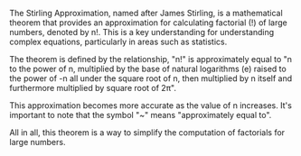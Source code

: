 The Stirling Approximation, named after James Stirling, is a mathematical theorem that provides an approximation for calculating factorial (!) of large numbers, denoted by n!. This is a key understanding for understanding complex equations, particularly in areas such as statistics. 

The theorem is defined by the relationship, "n!" is approximately equal to "n to the power of n, multiplied by the base of natural logarithms (e) raised to the power of -n all under the square root of n, then multiplied by n itself and furthermore multiplied by square root of 2π". 

This approximation becomes more accurate as the value of n increases. It's important to note that the symbol "~" means "approximately equal to". 

All in all, this theorem is a way to simplify the computation of factorials for large numbers.